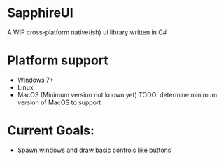 # SapphireUI

A WIP cross-platform native(ish) ui library written in C#

# Platform support
* Windows 7+
* Linux
* MacOS (Minimum version not known yet) TODO: determine minimum version of MacOS to support

# Current Goals:
* Spawn windows and draw basic controls like buttons
